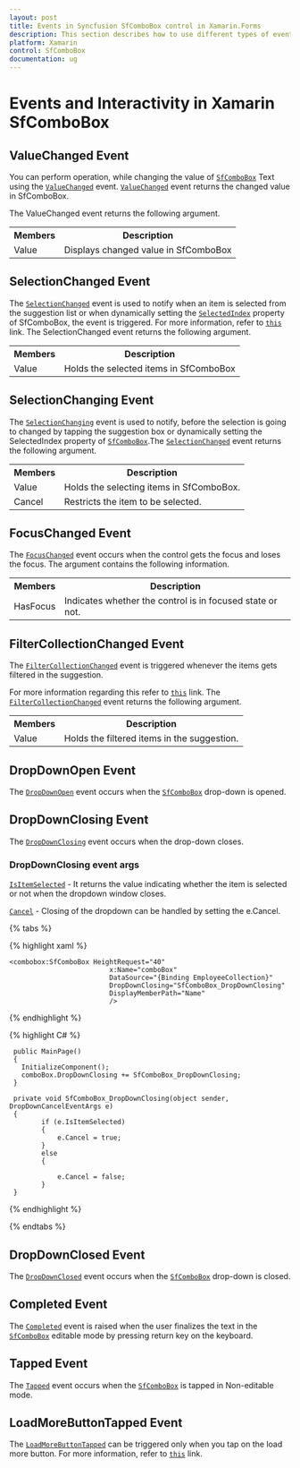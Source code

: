 ```yaml
---
layout: post
title: Events in Syncfusion SfComboBox control in Xamarin.Forms
description: This section describes how to use different types of events and interactvity in SfComboBox control (Xamarin.Forms)
platform: Xamarin
control: SfComboBox
documentation: ug
---
```


# Events and Interactivity in Xamarin SfComboBox

## ValueChanged Event

You can perform operation, while changing the value of [`SfComboBox`](https://help.syncfusion.com/cr/xamarin/Syncfusion.XForms.ComboBox.SfComboBox.html) Text using the [`ValueChanged`](https://help.syncfusion.com/cr/xamarin/Syncfusion.XForms.ComboBox.SfComboBox.ValueChangedEventHandler.html) event. [`ValueChanged`](https://help.syncfusion.com/cr/xamarin/Syncfusion.XForms.ComboBox.SfComboBox.ValueChangedEventHandler.html) event returns the changed value in SfComboBox.

The ValueChanged event returns the following argument.

<table>
<tr>
<th>Members</th>
<th>Description</th>
</tr>
<tr>
<td>Value</td>
<td>Displays changed value in SfComboBox</td>
</tr>
</table>

## SelectionChanged Event

The [`SelectionChanged`](https://help.syncfusion.com/cr/xamarin/Syncfusion.XForms.ComboBox.SfComboBox.SelectionChangedEventHandler.html) event is used to notify when an item is selected from the suggestion list or when dynamically setting the [`SelectedIndex`](https://help.syncfusion.com/cr/xamarin/Syncfusion.XForms.ComboBox.SfComboBox.html#Syncfusion_XForms_ComboBox_SfComboBox_SelectedIndex) property of SfComboBox, the event is triggered. For more information, refer to [`this`](https://help.syncfusion.com/xamarin/combobox/retrieving-selected-values) link. The SelectionChanged event returns the following argument.

<table>
<tr>
<th>Members</th>
<th>Description</th>
</tr>
<tr>
<td>Value</td>
<td>Holds the selected items in SfComboBox</td>
</tr>
</table>

## SelectionChanging Event

The [`SelectionChanging`](https://help.syncfusion.com/cr/xamarin/Syncfusion.XForms.ComboBox.SfComboBox.SelectionChangingEventHandler.html) event is used to notify, before the selection is going to changed by tapping the suggestion box or dynamically setting the SelectedIndex property of [`SfComboBox`](https://help.syncfusion.com/cr/xamarin/Syncfusion.XForms.ComboBox.SfComboBox.html).The [`SelectionChanged`](https://help.syncfusion.com/cr/xamarin/Syncfusion.XForms.ComboBox.SfComboBox.SelectionChangedEventHandler.html)  event returns the following argument.

<table>
<tr>
<th>Members</th>
<th>Description</th>
</tr>
<tr>
<td>Value</td>
<td>Holds the selecting items in SfComboBox.</td>
</tr>
<tr>
<td>Cancel</td>
<td>Restricts the item to be selected.</td>
</tr>
</table>

## FocusChanged Event

The [`FocusChanged`](https://help.syncfusion.com/cr/xamarin/Syncfusion.XForms.ComboBox.SfComboBox.FocusEventHandler.html) event occurs when the control gets the focus and loses the focus. The argument contains the following information.

<table>
<tr>
<th>Members</th>
<th>Description</th>
</tr>
<tr>
<td>HasFocus</td>
<td>Indicates whether the control is in focused state or not.</td>
</tr>
</table>

## FilterCollectionChanged Event

The [`FilterCollectionChanged`](https://help.syncfusion.com/cr/xamarin/Syncfusion.XForms.ComboBox.SfComboBox.FilterCollectionChangedEventHandler.html) event is triggered whenever the items gets filtered in the suggestion.

For more information regarding this refer to [`this`](https://help.syncfusion.com/xamarin/combobox/dealing-with-suggestion-box) link. The [`FilterCollectionChanged`](https://help.syncfusion.com/cr/xamarin/Syncfusion.XForms.ComboBox.SfComboBox.FilterCollectionChangedEventHandler.html) event returns the following argument.

<table>
<tr>
<th>Members</th>
<th>Description</th>
</tr>
<tr>
<td>Value</td>
<td>Holds the filtered items in the suggestion.</td>
</tr>
</table>

## DropDownOpen Event

The [`DropDownOpen`](https://help.syncfusion.com/cr/xamarin/Syncfusion.XForms.ComboBox.SfComboBox.DropDownOpenEventHandler.html) event occurs when the [`SfComboBox`](https://help.syncfusion.com/cr/xamarin/Syncfusion.XForms.ComboBox.SfComboBox.html) drop-down is opened.

## DropDownClosing Event

The [`DropDownClosing`](https://help.syncfusion.com/cr/xamarin/Syncfusion.XForms.ComboBox.SfComboBox.html#Syncfusion_XForms_ComboBox_SfComboBox_DropDownClosing) event occurs when the drop-down closes.

### DropDownClosing event args

[`IsItemSelected`](https://help.syncfusion.com/cr/xamarin/Syncfusion.XForms.ComboBox.DropDownCancelEventArgs.html#Syncfusion_XForms_ComboBox_DropDownCancelEventArgs_IsItemSelected) - It returns the value indicating whether the  item is selected or not when the dropdown window closes.

 [`Cancel`](https://help.syncfusion.com/cr/xamarin/Syncfusion.XForms.Core.CancelEventArgs.html#Syncfusion_XForms_Core_CancelEventArgs_Cancel) - Closing of the dropdown can be handled by setting the e.Cancel.

{% tabs %}

{% highlight xaml %}

    <combobox:SfComboBox HeightRequest="40"
                             x:Name="comboBox"
                             DataSource="{Binding EmployeeCollection}"
                             DropDownClosing="SfComboBox_DropDownClosing"
                             DisplayMemberPath="Name"
                             />

{% endhighlight %}

{% highlight C# %}

     public MainPage()
     {
       InitializeComponent();
       comboBox.DropDownClosing += SfComboBox_DropDownClosing;
     }

     private void SfComboBox_DropDownClosing(object sender, DropDownCancelEventArgs e)
     {
            if (e.IsItemSelected)
            {
                e.Cancel = true;
            }
            else
            {

                e.Cancel = false;
            }
     }

{% endhighlight %}

{% endtabs %}


## DropDownClosed Event

The [`DropDownClosed`](https://help.syncfusion.com/cr/xamarin/Syncfusion.XForms.ComboBox.SfComboBox.DropDownClosedEventHandler.html) event occurs when the [`SfComboBox`](https://help.syncfusion.com/cr/xamarin/Syncfusion.XForms.ComboBox.SfComboBox.html) drop-down is closed.

## Completed Event

The [`Completed`](https://help.syncfusion.com/cr/xamarin/Syncfusion.XForms.ComboBox.SfComboBox.CompletedEventHandler.html) event is raised when the user finalizes the text in the [`SfComboBox`](https://help.syncfusion.com/cr/xamarin/Syncfusion.XForms.ComboBox.SfComboBox.html) editable mode by pressing return key on the keyboard.

## Tapped Event

The [`Tapped`](https://help.syncfusion.com/cr/xamarin/Syncfusion.XForms.ComboBox.SfComboBox.html#Syncfusion_XForms_ComboBox_SfComboBox_Tapped) event occurs when the [`SfComboBox`](https://help.syncfusion.com/cr/xamarin/Syncfusion.XForms.ComboBox.SfComboBox.html) is tapped in Non-editable mode.

## LoadMoreButtonTapped Event

The [`LoadMoreButtonTapped`](https://help.syncfusion.com/cr/xamarin/Syncfusion.XForms.ComboBox.SfComboBox.html#Syncfusion_XForms_ComboBox_SfComboBox_LoadMoreButtonTapped) can be triggered only when you tap on the load more button. For more information, refer to [`this`](https://help.syncfusion.com/xamarin/combobox/maximum-display-item-with-expander#load-more-button-tapped-event) link.
